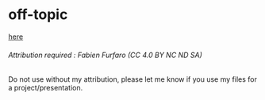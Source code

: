 # off-topic

[here](https://fabienfrfr.github.io)

###### Attribution required : Fabien Furfaro (CC 4.0 BY NC ND SA)

Do not use without my attribution, please let me know if you use my files for a project/presentation.
